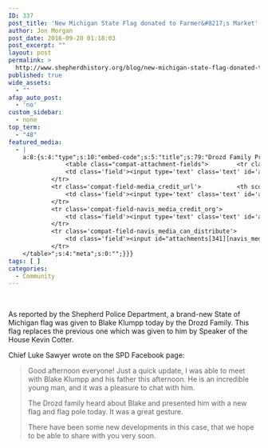 ```yaml
---
ID: 337
post_title: 'New Michigan State Flag donated to Farmer&#8217;s Market'
author: Jon Morgan
post_date: 2016-09-20 01:18:03
post_excerpt: ""
layout: post
permalink: >
  http://www.shepherdhistory.org/blog/new-michigan-state-flag-donated-to-farmers-market/
published: true
wide_assets:
  - ""
afap_auto_post:
  - 'no'
custom_sidebar:
  - none
top_term:
  - "48"
featured_media:
  - |
    a:8:{s:4:"type";s:10:"embed-code";s:5:"title";s:79:"Drozd Family Presenting Blake Klumpp with a new State of Michigan flag and pole";s:7:"caption";s:0:"";s:6:"credit";s:43:"Source: Shepherd Police Department/Facebook";s:3:"url";s:145:"https://scontent-iad3-1.xx.fbcdn.net/v/t1.0-9/14329894_1294741463877752_6403908467582924029_n.jpg?oh=850e5507a5ca489438d0608d9aed0ae1&oe=5877B0AB";s:5:"embed";s:320:"<iframe src="https://www.facebook.com/plugins/post.php?href=https%3A%2F%2Fwww.facebook.com%2Fpermalink.php%3Fstory_fbid%3D1294741463877752%26id%3D205632619455314%26substory_index%3D0&width=500" width="300" height="389" style="border:none;overflow:hidden" scrolling="no" frameborder="0" allowTransparency="true"></iframe>";s:10:"attachment";s:3:"341";s:15:"attachment_data";a:33:{s:2:"id";i:341;s:5:"title";s:14:"farmersmarket2";s:8:"filename";s:18:"farmersmarket2.jpg";s:3:"url";s:76:"http://www.shepherdhistory.org/wp-content/uploads/2016/09/farmersmarket2.jpg";s:4:"link";s:101:"http://www.shepherdhistory.org/blog/new-michigan-state-flag-donated-to-farmers-market/farmersmarket2/";s:3:"alt";s:0:"";s:6:"author";s:1:"1";s:11:"description";s:0:"";s:7:"caption";s:0:"";s:4:"name";s:14:"farmersmarket2";s:6:"status";s:7:"inherit";s:10:"uploadedTo";i:337;s:4:"date";i:1474334739000;s:8:"modified";i:1474334739000;s:9:"menuOrder";i:0;s:4:"mime";s:10:"image/jpeg";s:4:"type";s:5:"image";s:7:"subtype";s:4:"jpeg";s:4:"icon";s:67:"http://www.shepherdhistory.org/wp-includes/images/media/default.png";s:13:"dateFormatted";s:18:"September 20, 2016";s:6:"nonces";a:3:{s:6:"update";s:10:"487dcdf888";s:6:"delete";s:10:"d600c83ac7";s:4:"edit";s:10:"a9641cdd2d";}s:8:"editLink";s:69:"http://www.shepherdhistory.org/wp-admin/post.php?post=341&action=edit";s:4:"meta";b:0;s:10:"authorName";s:10:"Jon Morgan";s:14:"uploadedToLink";s:69:"http://www.shepherdhistory.org/wp-admin/post.php?post=337&action=edit";s:15:"uploadedToTitle";s:50:"New Michigan State Flag donated to Farmer's Market";s:15:"filesizeInBytes";i:1223675;s:21:"filesizeHumanReadable";s:4:"1 MB";s:5:"sizes";a:4:{s:9:"thumbnail";a:4:{s:6:"height";i:140;s:5:"width";i:140;s:3:"url";s:84:"http://www.shepherdhistory.org/wp-content/uploads/2016/09/farmersmarket2-140x140.jpg";s:11:"orientation";s:9:"landscape";}s:6:"medium";a:4:{s:6:"height";i:252;s:5:"width";i:336;s:3:"url";s:84:"http://www.shepherdhistory.org/wp-content/uploads/2016/09/farmersmarket2-336x252.jpg";s:11:"orientation";s:9:"landscape";}s:5:"large";a:4:{s:6:"height";i:578;s:5:"width";i:771;s:3:"url";s:84:"http://www.shepherdhistory.org/wp-content/uploads/2016/09/farmersmarket2-771x578.jpg";s:11:"orientation";s:9:"landscape";}s:4:"full";a:4:{s:3:"url";s:76:"http://www.shepherdhistory.org/wp-content/uploads/2016/09/farmersmarket2.jpg";s:6:"height";i:1224;s:5:"width";i:1632;s:11:"orientation";s:9:"landscape";}}s:6:"height";i:1224;s:5:"width";i:1632;s:11:"orientation";s:9:"landscape";s:6:"compat";a:2:{s:4:"item";s:1710:"<input type="hidden" name="attachments[341][menu_order]" value="0" /><p class="media-types media-types-required-info">Required fields are marked <span class="required">*</span></p>
    			<table class="compat-attachment-fields">		<tr class='compat-field-media_credit'>			<th scope='row' class='label'><label for='attachments-341-media_credit'><span class='alignleft'>Credit</span><br class='clear' /></label></th>
    			<td class='field'><input type='text' class='text' id='attachments-341-media_credit' name='attachments[341][media_credit]' value=''  /></td>
    		</tr>
    		<tr class='compat-field-media_credit_url'>			<th scope='row' class='label'><label for='attachments-341-media_credit_url'><span class='alignleft'>Credit URL</span><br class='clear' /></label></th>
    			<td class='field'><input type='text' class='text' id='attachments-341-media_credit_url' name='attachments[341][media_credit_url]' value=''  /></td>
    		</tr>
    		<tr class='compat-field-navis_media_credit_org'>			<th scope='row' class='label'><label for='attachments-341-navis_media_credit_org'><span class='alignleft'>Organization</span><br class='clear' /></label></th>
    			<td class='field'><input type='text' class='text' id='attachments-341-navis_media_credit_org' name='attachments[341][navis_media_credit_org]' value=''  /></td>
    		</tr>
    		<tr class='compat-field-navis_media_can_distribute'>			<th scope='row' class='label'><label for='attachments-341-navis_media_can_distribute'><span class='alignleft'>Can<br />distribute?</span><br class='clear' /></label></th>
    			<td class='field'><input id="attachments[341][navis_media_can_distribute]" name="attachments[341][navis_media_can_distribute]" type="checkbox" value="1"  /></td>
    		</tr>
    </table>";s:4:"meta";s:0:"";}}}
tags: [ ]
categories:
  - Community
---
```

&nbsp;

As reported by the Shepherd Police Department, a brand-new State of Michigan flag was given to Blake Klumpp today by the Drozd Family. This flag replaces the previous one which was given to him by Speaker of the House Kevin Cotter.

Chief Luke Sawyer wrote on the SPD Facebook page:
<blockquote>Good afternoon everyone! Just a quick update, I was able to meet with Blake Klumpp and his father this afternoon. He is an incredible young man, and it was a pleasure to chat with him.

The Drozd family heard about Blake and presented him with a new flag and flag pole today. It was a great gesture.

There have been some new developments in this case, that we hope to be able to share with you very soon.</blockquote>